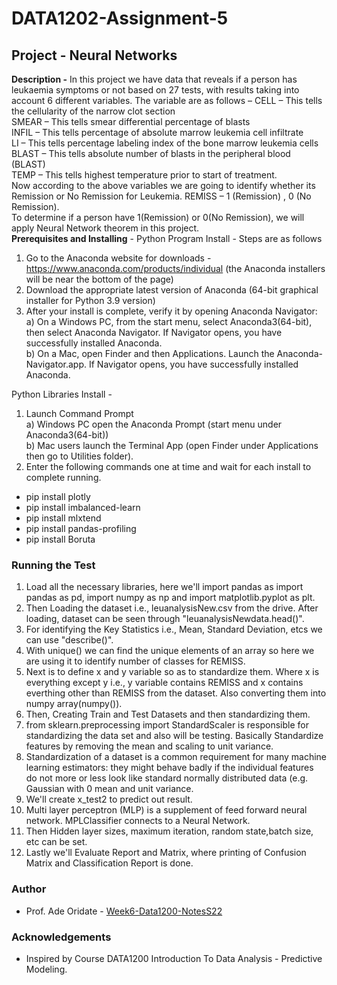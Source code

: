 # DATA1202-Assignment-5
## Project - Neural Networks
**Description -** In this project we have data that reveals if a person has leukaemia symptoms or not based on 27 tests, with results taking into account 6 different variables. The variable are as follows –
CELL – This tells the cellularity of the narrow clot section \
SMEAR – This tells smear differential percentage of blasts \
INFIL – This tells percentage of absolute marrow leukemia cell infiltrate \
LI – This tells percentage labeling index of the bone marrow leukemia cells \
BLAST – This tells absolute number of blasts in the peripheral blood (BLAST)\
TEMP – This tells highest temperature prior to start of treatment. \
Now according to the above variables we are going to identify whether its Remission or No Remission for Leukemia. 
REMISS – 1 (Remission) , 0 (No Remission). \
To determine if a person have 1(Remission) or 0(No Remission), we will apply Neural Network theorem in this project. \
**Prerequisites and Installing** - Python Program Install - Steps are as follows
1) Go to the Anaconda website for downloads - https://www.anaconda.com/products/individual (the
Anaconda installers will be near the bottom of the page)
2) Download the appropriate latest version of Anaconda (64-bit graphical installer for Python 3.9 version)
3) After your install is complete, verify it by opening Anaconda Navigator:\
a) On a Windows PC, from the start menu, select Anaconda3(64-bit), then select Anaconda
Navigator. If Navigator opens, you have successfully installed Anaconda.\
b) On a Mac, open Finder and then Applications. Launch the Anaconda-Navigator.app. If Navigator
opens, you have successfully installed Anaconda.

Python Libraries Install -
1) Launch Command Prompt\
a) Windows PC open the Anaconda Prompt (start menu under Anaconda3(64-bit))\
b) Mac users launch the Terminal App (open Finder under Applications then go to Utilities folder).
2) Enter the following commands one at time and wait for each install to complete running.
- pip install plotly
- pip install imbalanced-learn
- pip install mlxtend
- pip install pandas-profiling
- pip install Boruta

### Running the Test
1. Load all the necessary libraries, here we'll import pandas as import pandas as pd, import numpy as np and import matplotlib.pyplot as plt.
2. Then Loading the dataset i.e., leuanalysisNew.csv from the drive. After loading, dataset can be seen through "leuanalysisNewdata.head()".
3. For identifying the Key Statistics i.e., Mean, Standard Deviation, etcs we can use "describe()".
4. With unique() we can find the unique elements of an array so here we are using it to identify number of classes for REMISS.
5. Next is to define x and y variable so as to standardize them. Where x is everything except y i.e., y variable contains REMISS and x contains everthing other than REMISS from the dataset. Also converting them into numpy array(numpy()).
6. Then, Creating Train and Test Datasets and then standardizing them.
7. from sklearn.preprocessing import StandardScaler is responsible for standardizing the data set and also will be testing. Basically Standardize features by removing the mean and scaling to unit variance.
8. Standardization of a dataset is a common requirement for many machine learning estimators: they might behave badly if the individual features do not more or less look like standard normally distributed data (e.g. Gaussian with 0 mean and unit variance.
9. We'll create x_test2 to predict out result.
10. Multi layer perceptron (MLP) is a supplement of feed forward neural network. MPLClassifier connects to a Neural Network.
11. Then Hidden layer sizes, maximum iteration, random state,batch size, etc can be set.
12. Lastly we'll Evaluate Report and Matrix, where printing of Confusion Matrix and Classification Report is done.
### Author 
- Prof. Ade Oridate - [Week6-Data1200-NotesS22
](https://durhamcollege.desire2learn.com/d2l/le/content/431596/viewContent/5747328/View)
### Acknowledgements
- Inspired by Course DATA1200 Introduction To Data Analysis - Predictive Modeling.
